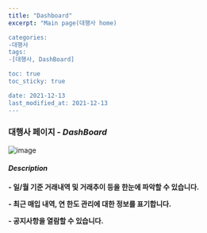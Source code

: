 ```yaml
---
title: "Dashboard"
excerpt: "Main page(대행사 home)

categories: 
-대행사
tags:
-[대행사, DashBoard]

toc: true
toc_sticky: true

date: 2021-12-13
last_modified_at: 2021-12-13
---
```

### 대행사 페이지 - *DashBoard*
![image](https://user-images.githubusercontent.com/95394003/145782416-b20f8a59-b46f-4cbd-8b81-151b089f9c9d.jpeg)
#### *Description*
**- 일/월 기준 거래내역 및 거래추이 등을 한눈에 파악할 수 있습니다.**

**- 최근 매입 내역, 연 한도 관리에 대한 정보를 표기합니다.**

**- 공지사항을 열람할 수 있습니다.**
